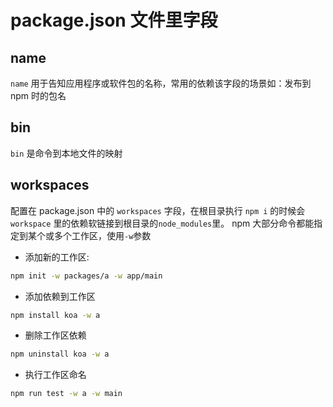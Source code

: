 # package.json 文件里字段

## name
`name` 用于告知应用程序或软件包的名称，常用的依赖该字段的场景如：发布到 npm 时的包名

## bin
`bin` 是命令到本地文件的映射

## workspaces
配置在 package.json 中的 `workspaces` 字段，在根目录执行 `npm i` 的时候会 `workspace` 里的依赖软链接到根目录的`node_modules`里。
npm 大部分命令都能指定到某个或多个工作区，使用`-w`参数

- 添加新的工作区:
```bash
npm init -w packages/a -w app/main
```
- 添加依赖到工作区
```bash
npm install koa -w a
```
- 删除工作区依赖
```bash
npm uninstall koa -w a
```
- 执行工作区命名
```bash
npm run test -w a -w main
```
